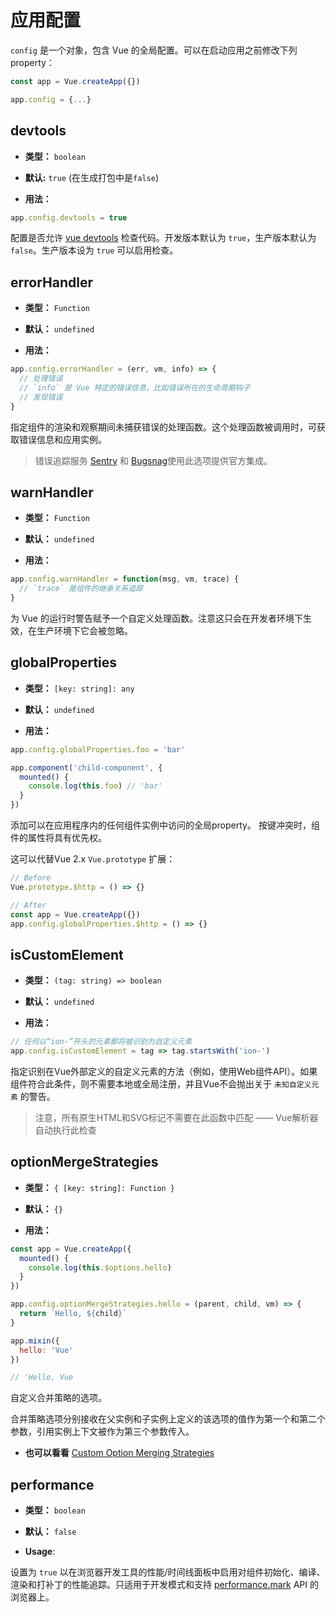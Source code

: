 # 应用配置

`config` 是一个对象，包含 Vue 的全局配置。可以在启动应用之前修改下列 property：

```js
const app = Vue.createApp({})

app.config = {...}
```

## devtools

- **类型：** `boolean`

- **默认:** `true` (在生成打包中是`false`)

- **用法：**

```js
app.config.devtools = true
```

配置是否允许 [vue devtools](https://github.com/vuejs/vue-devtools) 检查代码。开发版本默认为 `true`，生产版本默认为 `false`。生产版本设为 `true` 可以启用检查。

## errorHandler

- **类型：** `Function`

- **默认：** `undefined`

- **用法：**

```js
app.config.errorHandler = (err, vm, info) => {
  // 处理错误
  // `info` 是 Vue 特定的错误信息，比如错误所在的生命周期钩子
  // 发现错误
}
```

指定组件的渲染和观察期间未捕获错误的处理函数。这个处理函数被调用时，可获取错误信息和应用实例。

> 错误追踪服务 [Sentry](https://sentry.io/for/vue/) 和 [Bugsnag](https://docs.bugsnag.com/platforms/browsers/vue/)使用此选项提供官方集成。

## warnHandler

- **类型：** `Function`

- **默认：** `undefined`

- **用法：**

```js
app.config.warnHandler = function(msg, vm, trace) {
  // `trace` 是组件的继承关系追踪
}
```

为 Vue 的运行时警告赋予一个自定义处理函数。注意这只会在开发者环境下生效，在生产环境下它会被忽略。

## globalProperties

- **类型：** `[key: string]: any`

- **默认：** `undefined`

- **用法：**

```js
app.config.globalProperties.foo = 'bar'

app.component('child-component', {
  mounted() {
    console.log(this.foo) // 'bar'
  }
})
```

添加可以在应用程序内的任何组件实例中访问的全局property。 按键冲突时，组件的属性将具有优先权。

这可以代替Vue 2.x `Vue.prototype` 扩展：

```js
// Before
Vue.prototype.$http = () => {}

// After
const app = Vue.createApp({})
app.config.globalProperties.$http = () => {}
```

## isCustomElement

- **类型：** `(tag: string) => boolean`

- **默认：** `undefined`

- **用法：**

```js
// 任何以“ion-”开头的元素都将被识别为自定义元素
app.config.isCustomElement = tag => tag.startsWith('ion-')
```

指定识别在Vue外部定义的自定义元素的方法（例如，使用Web组件API）。如果组件符合此条件，则不需要本地或全局注册，并且Vue不会抛出关于 `未知自定义元素` 的警告。

> 注意，所有原生HTML和SVG标记不需要在此函数中匹配 —— Vue解析器自动执行此检查

## optionMergeStrategies

- **类型：** `{ [key: string]: Function }`

- **默认：** `{}`

- **用法：**

```js
const app = Vue.createApp({
  mounted() {
    console.log(this.$options.hello)
  }
})

app.config.optionMergeStrategies.hello = (parent, child, vm) => {
  return `Hello, ${child}`
}

app.mixin({
  hello: 'Vue'
})

// 'Hello, Vue
```

自定义合并策略的选项。

合并策略选项分别接收在父实例和子实例上定义的该选项的值作为第一个和第二个参数，引用实例上下文被作为第三个参数传入。

- **也可以看看** [Custom Option Merging Strategies](../guide/mixins.html#custom-option-merge-strategies)

## performance

- **类型：** `boolean`

- **默认：** `false`

- **Usage**:

设置为 `true` 以在浏览器开发工具的性能/时间线面板中启用对组件初始化、编译、渲染和打补丁的性能追踪。只适用于开发模式和支持 [performance.mark](https://developer.mozilla.org/en-US/docs/Web/API/Performance/mark) API 的浏览器上。